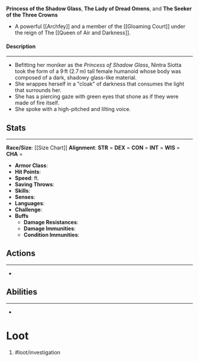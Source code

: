**Princess of the Shadow Glass**, **The Lady of Dread Omens**, and **The Seeker of the Three Crowns**

- A powerful [[Archfey]] and a member of the [[Gloaming Court]] under the reign of The [[Queen of Air and Darkness]].

#### Description
---
- Befitting her moniker as the *Princess of Shadow Glass*, Nintra Siotta took the form of a 9 ft (2.7 m) tall female humanoid whose body was composed of a dark, shadowy glass-like material. 
- She wrappes herself in a "cloak" of darkness that consumes the light that surrounds her. 
- She has a piercing gaze with green eyes that shone as if they were made of fire itself.
- She spoke with a high-pitched and lilting voice.

## Stats
---
**Race/Size**:
	[[Size Chart]]
**Alignment**:
	**STR** = 
	**DEX** = 
	**CON** = 
	**INT** = 
	**WIS** = 
	**CHA** = 
-   **Armor Class**:
-   **Hit Points**:
-   **Speed**: ft.
-   **Saving Throws**:
-   **Skills**:
-   **Senses**: 
-   **Languages**: 
-   **Challenge**: 
-   **Buffs**
	-   **Damage Resistances**:
	-   **Damage Immunities**:
	-   **Condition Immunities**:

## Actions
---
- 

## Abilities
---
-   

# Loot
1. #loot/investigation 
	